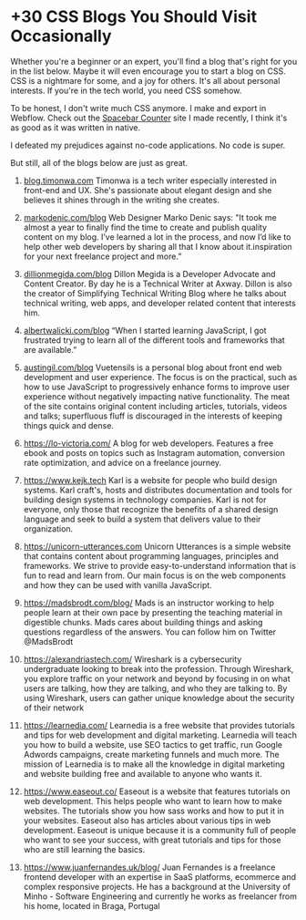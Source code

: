# +30 CSS Blogs You Should Visit Occasionally
Whether you're a beginner or an expert, you'll find a blog that's right for you in the list below. Maybe it will even encourage you to start a blog on CSS.
CSS is a nightmare for some, and a joy for others. It's all about personal interests. If you're in the tech world, you need CSS somehow.

To be honest, I don't write much CSS anymore. I make and export in Webflow. Check out the [Spacebar Counter](https://www.spacebarcounter.net/) site I made recently, I think it's as good as it was written in native.

I defeated my prejudices against no-code applications. No code is super.

But still, all of the blogs below are just as great.


1) [blog.timonwa.com](https://blog.timonwa.com)
Timonwa is a tech writer especially interested in front-end and UX. She's passionate about elegant design and she believes it shines through in the writing she creates. 

2) [markodenic.com/blog](https://markodenic.com/blog/)
Web Designer Marko Denic says: "It took me almost a year to finally find the time to create and publish quality content on my blog. I’ve learned a lot in the process, and now I’d like to help other web developers by sharing all that I know about it.inspiration for your next freelance project and more.”

3) [dillionmegida.com/blog](https://dillionmegida.com/blog)
Dillon Megida is a Developer Advocate and Content Creator. By day he is a Technical Writer at Axway. Dillon is also the creator of Simplifying Technical Writing Blog where he talks about technical writing, web apps, and developer related content that interests him.

4) [albertwalicki.com/blog](https://albertwalicki.com/blog)
“When I started learning JavaScript, I got frustrated trying to learn all of the different tools and frameworks that are available.”

5) [austingil.com/blog](https://austingil.com/blog)
Vuetensils is a personal blog about front end web development and user experience. The focus is on the practical, such as how to use JavaScript to progressively enhance forms to improve user experience without negatively impacting native functionality. The meat of the site contains original content including articles, tutorials, videos and talks; superfluous fluff is discouraged in the interests of keeping things quick and dense.

6) https://lo-victoria.com/ A blog for web developers. Features a free ebook and posts on topics such as Instagram automation, conversion rate optimization, and advice on a freelance journey.

7) https://www.kejk.tech Karl is a website for people who build design systems. Karl craft's, hosts and distributes documentation and tools for building design systems in technology companies. Karl is not for everyone, only those that recognize the benefits of a shared design language and seek to build a system that delivers value to their organization.

8) https://unicorn-utterances.com Unicorn Utterances is a simple website that contains content about programming languages, principles and frameworks. We strive to provide easy-to-understand information that is fun to read and learn from. Our main focus is on the web components and how they can be used with vanilla JavaScript.

9) https://madsbrodt.com/blog/ Mads is an instructor working to help people learn at their own pace by presenting the teaching material in digestible chunks. Mads cares about building things and asking questions regardless of the answers. You can follow him on Twitter @MadsBrodt 

10) https://alexandriastech.com/ Wireshark is a cybersecurity undergraduate looking to break into the profession. Through Wireshark, you explore traffic on your network and beyond by focusing in on what users are talking, how they are talking, and who they are talking to. By using Wireshark, users can gather unique knowledge about the security of their network
11) https://learnedia.com/ Learnedia is a free website that provides tutorials and tips for web development and digital marketing. Learnedia will teach you how to build a website, use SEO tactics to get traffic, run Google Adwords campaigns, create marketing funnels and much more. The mission of Learnedia is to make all the knowledge in digital marketing and website building free and available to anyone who wants it.

12) https://www.easeout.co/ Easeout is a website that features tutorials on web development. This helps people who want to learn how to make websites. The tutorials show you how sass works and how to put it in your websites. Easeout also has articles about various tips in web development. Easeout is unique because it is a community full of people who want to see your success, with great tutorials and tips for those who are still learning the basics.

13) ​​https://www.juanfernandes.uk/blog/ Juan Fernandes is a freelance frontend developer with an expertise in SaaS platforms, ecommerce and complex responsive projects. He has a background at the University of Minho - Software Engineering and currently he works as freelancer from his home, located in Braga, Portugal
